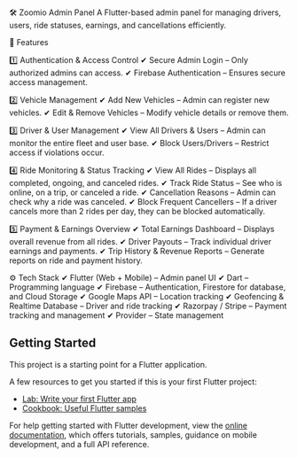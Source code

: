 🛠️ Zoomio Admin Panel
A Flutter-based admin panel for managing drivers, users, ride statuses, earnings, and cancellations efficiently.

📌 Features

1️⃣ Authentication & Access Control
✔ Secure Admin Login – Only authorized admins can access.
✔ Firebase Authentication – Ensures secure access management.

2️⃣ Vehicle Management
✔ Add New Vehicles – Admin can register new vehicles.
✔ Edit & Remove Vehicles – Modify vehicle details or remove them.

3️⃣ Driver & User Management
✔ View All Drivers & Users – Admin can monitor the entire fleet and user base.
✔ Block Users/Drivers – Restrict access if violations occur.

4️⃣ Ride Monitoring & Status Tracking
✔ View All Rides – Displays all completed, ongoing, and canceled rides.
✔ Track Ride Status – See who is online, on a trip, or canceled a ride.
✔ Cancellation Reasons – Admin can check why a ride was canceled.
✔ Block Frequent Cancellers – If a driver cancels more than 2 rides per day, they can be blocked automatically.

5️⃣ Payment & Earnings Overview
✔ Total Earnings Dashboard – Displays overall revenue from all rides.
✔ Driver Payouts – Track individual driver earnings and payments.
✔ Trip History & Revenue Reports – Generate reports on ride and payment history.

⚙️ Tech Stack
✔ Flutter (Web + Mobile) – Admin panel UI
✔ Dart – Programming language
✔ Firebase – Authentication, Firestore for database, and Cloud Storage
✔ Google Maps API – Location tracking
✔ Geofencing & Realtime Database – Driver and ride tracking
✔ Razorpay / Stripe – Payment tracking and management
✔ Provider – State management

## Getting Started

This project is a starting point for a Flutter application.

A few resources to get you started if this is your first Flutter project:

- [Lab: Write your first Flutter app](https://docs.flutter.dev/get-started/codelab)
- [Cookbook: Useful Flutter samples](https://docs.flutter.dev/cookbook)

For help getting started with Flutter development, view the
[online documentation](https://docs.flutter.dev/), which offers tutorials,
samples, guidance on mobile development, and a full API reference.
